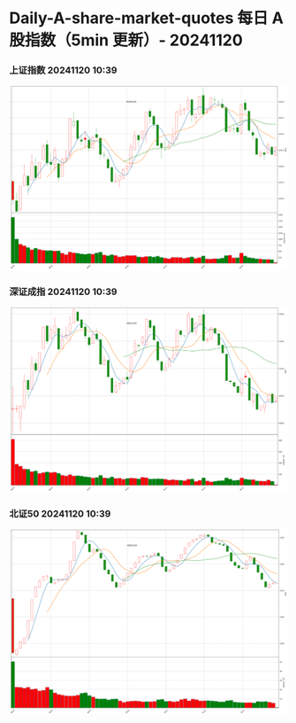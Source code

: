 
# Daily-A-share-market-quotes 每日 A 股指数（5min 更新）- 20241120

### 上证指数 20241120 10:39
![](./fig/2024/11/20241120-sh000001.png)

### 深证成指 20241120 10:39
![](./fig/2024/11/20241120-sz399001.png)

### 北证50 20241120 10:39
![](./fig/2024/11/20241120-bj899050.png)

